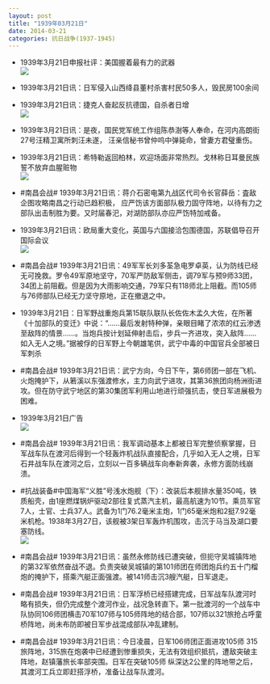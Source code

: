 ```yaml
---
layout: post
title: "1939年03月21日"
date: 2014-03-21
categories: 抗日战争(1937-1945)
---
```


<meta name="referrer" content="no-referrer" />

- 1939年3月21日申报社评：美国握着最有力的武器 <br/><img src="https://ww1.sinaimg.cn/large/aca367d8jw1eenqad29s8j20oe0xc7n3.jpg" />

- 1939年3月21日讯：日军侵入山西绛县董村杀害村民50多人，毁民房100余间 

- 1939年3月21日讯：捷克人奋起反抗德国，自杀者日增 <br/><img src="https://ww1.sinaimg.cn/large/aca367d8jw1eenojzc8tgj20dd0bfdiy.jpg" />

- 1939年3月21日讯：是夜，国民党军统工作组陈恭澍等人奉命，在河内高朗街27号汪精卫寓所刺汪未遂， 汪亲信秘书曾仲呜中弹毙命，曾妻方君璧重伤。 

- 1939年3月21日讯：希特勒返回柏林，欢迎场面非常热烈。戈林称日耳曼民族誓不放弃血腥赃物 <br/><img src="https://ww1.sinaimg.cn/large/aca367d8jw1eenmthelkuj20530bfjst.jpg" />

- #南昌会战# 1939年3月21日讯：蒋介石密电第九战区代司令长官薛岳：査敌企图攻略南昌之行动已趋积极， 应严饬该方面部队极力固守阵地，以待有力之部队出击制胜为要。又时届春汜，对湖防部队亦应严饬特加戒备。 

- 1939年3月21日讯：欧局重大变化，英国与六国接洽包围德国，苏联倡导召开国际会议 <br/><img src="https://ww1.sinaimg.cn/large/aca367d8jw1eenl3je7q2j20a30y5n5u.jpg" />

- #南昌会战# 1939年3月21日讯：49军军长刘多荃急电罗卓英，认为防线已经无可挽救。罗令49军原地坚守，70军严防敌军侧击，调79军与预9师33团，34团上前阻截。但是因为大雨影响交通，79军只有118师北上阻截。而105师与76师部队已经无力坚守原地，正在撤退之中。 

- 1939年3月21日：日军野战重炮兵第15联队联队长佐佐木孟久大佐，在所著《十加部队的变迁》中说：“……最后发射特种弹，亲眼目睹了浓浓的红云渗透至敌阵的情景……。当炮兵按计划延伸射击后，步兵一齐进攻，突入敌阵……如入无人之境。”据被俘的日军野上今朝雄笔供，武宁中毒的中国官兵全部被日军刺杀 

- #南昌会战# 1939年3月21日讯：武宁方向，今日下午，第6师团一部在飞机、火炮掩护下，从箬溪以东强渡修水，主力向武宁进攻，其第36旅团向杨洲街进攻。但在防守武宁地区的第30集团军利用山地进行顽强抗击，使日军进展极为困难。 

- 1939年3月21日广告 <br/><img src="https://ww4.sinaimg.cn/large/aca367d8jw1een8o3su3jj20ae0hcgnh.jpg" />

- #南昌会战# 1939年3月21日讯：我军调动基本上都被日军完整侦察掌握，日军战车队在渡河后得到一个轻轰炸机战队直接配合，几乎如入无人之境，日军石井战车队在渡河之后，立刻以一百多辆战车向奉新奔袭，永修方面防线崩溃。 

- #抗战装备#中国海军“义胜”号浅水炮舰（下）：改装后本舰排水量350吨，铁质船壳，由1座燃煤锅炉驱动2部往复式蒸汽主机，最高航速为10节。乘员军官7人，士官、士兵37人。武备为1门76.2毫米主炮，1门65毫米炮和2挺7.92毫米机枪。1938年3月27日，该舰被3架日军轰炸机围攻，击沉于马当及湖口要塞防线。 <br/><img src="https://ww2.sinaimg.cn/large/aca367d8jw1een56xaf6uj20b4051aa6.jpg" />

- #南昌会战# 1939年3月21日讯：虽然永修防线已遭突破，但扼守吴城镇阵地的第32军依然奋战不退。负责突破吴城镇的第101师团在师团炮兵约五十门榴炮的掩护下，搭乘汽艇正面强渡。被141师击沉3艘汽艇，日军退走。 

- #南昌会战# 1939年3月21日讯：日军浮桥已经搭建完成，日军战车队渡河时略有损失，但仍完成整个渡河作业，战况急转直下。第一批渡河的一个战车中队协同106师团横击70军107师与105师阵地的结合部，107师以321旅抢占呼童桥阵地，尚未布防即被日军步战混成部队冲乱建制。 

- #南昌会战# 1939年3月21日讯：今日凌晨，日军106师团正面进攻105师 315旅阵地，315旅在炮袭中已经遭到惨重损失，无法有效组织抵抗，遭敌突破主阵地，赵镇藩旅长率部突围。日军在突破105师 纵深达2公里的阵地带之后，其渡河工兵立即赶搭浮桥，准备让战车队渡河。 

